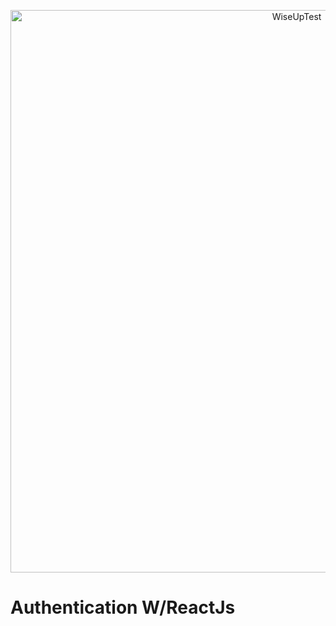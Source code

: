 <p align="center">
  <img src="https://imgur.com/TinMFQH.png" width="900" title="WiseUpTest">
</p>

# Authentication W/ReactJs
